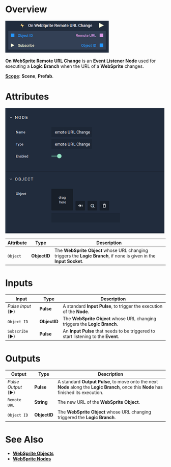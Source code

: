 # Overview

![The On WebSprite Remote URL Change Node.](../../../.gitbook/assets/onwebspriteremoteurlchangeupdatedimage.png)

**On WebSprite Remote URL Change** is an **Event Listener** **Node** used for executing a **Logic Branch** when the URL of a **WebSprite** changes.

[**Scope**](../../overview.md#scopes): **Scene**, **Prefab**.

# Attributes

![The On WebSprite Remote URL Change Node Attributes.](../../../.gitbook/assets/node-onwebspriteremoteurlchanged-attri.png)

|Attribute|Type|Description|
|---|---|---|
| `Object` | **ObjectID** | The **WebSprite** **Object** whose URL changing triggers the **Logic Branch**, if none is given in the **Input Socket**. | 

# Inputs

|Input|Type|Description|
|---|---|---|
|*Pulse Input* (►)|**Pulse**|A standard **Input Pulse**, to trigger the execution of the **Node**.|
| `Object ID` | **ObjectID** | The **WebSprite** **Object** whose URL changing triggers the **Logic Branch**. | 
| `Subscribe` (►)|**Pulse** | An **Input Pulse** that needs to be triggered to start listening to the **Event**. |

# Outputs

|Output|Type|Description|
|---|---|---|
|*Pulse Output* (►)|**Pulse**|A standard **Output Pulse**, to move onto the next **Node** along the **Logic Branch**, once this **Node** has finished its execution.|
| `Remote URL` | **String** | The new URL of the **WebSprite** **Object**. |
| `Object ID` | **ObjectID** | The **WebSprite** **Object** whose URL changing triggered the **Logic Branch**. |

# See Also

* [**WebSprite Objects**](../../../objects-and-types/scene-objects/web-sprite.md)
* [**WebSprite Nodes**](../../incari/websprite/README.md)



